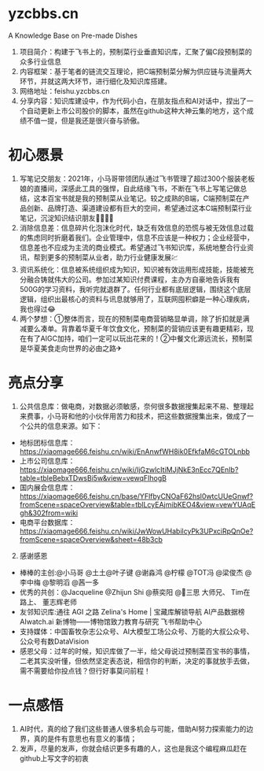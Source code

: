 # yzcbbs.cn
A Knowledge Base on Pre-made Dishes
1. 项目简介：构建于飞书上的，预制菜行业垂直知识库，汇聚了偏C段预制菜的众多行业信息
2. 内容框架：基于笔者的链流交互理论，把C端预制菜分解为供应链与流量两大环节，并就这两大环节，进行细化及知识库搭建。
3. 网络地址：feishu.yzcbbs.cn
4. 分享内容：知识库建设中，作为代码小白，在朋友指点和AI对话中，捏出了一个自动更新上市公司股价的脚本，虽然在github这种大神云集的地方，这个成绩不值一提，但是我还是很兴奋与骄傲。

# 初心愿景 #
1. 写笔记交朋友：2021年，小马哥带领团队通过飞书管理了超过300个服装老板娘的直播间，深感此工具的强悍，自此结缘飞书，不断在飞书上写笔记做总结，这本百宝书就是我的预制菜从业笔记。较之成熟的B端，C端预制菜在产品创新、品牌打造、渠道建设都有巨大的空间，希望通过这本C端预制菜行业笔记，沉淀知识结识朋友👨‍👩‍👧‍👦
2. 消除信息差：信息碎片化泡沫化时代，缺乏有效信息的恐慌与被无效信息过载的焦虑同时折磨着我们。企业管理中，信息不应该是一种权力；企业经营中，信息差也不应成为主流的商业模式。希望通过飞书知识库，系统地整合行业资讯，帮到更多的预制菜从业者，助力行业健康发展💹
3. 资讯系统化：信息被系统组织成为知识，知识被有效运用形成技能，技能被充分融合铸就伟大的公司。参加过某知识付费课程，主办方自豪地告诉我有500G的学习资料，我听完就退群了。任何行业都有底层逻辑，围绕这个底层逻辑，组织出最核心的资料与讯息就够用了，互联网囤积癖是一种心理疾病，我也得过😂
4. 两个梦想：①整体而言，现在的预制菜电商营销略显单调，除了折扣就是满减要么凑单。背靠着华夏千年饮食文化，预制菜的营销应该更有趣更精彩，现在有了AIGC加持，咱们一定可以玩出花来的！②中餐文化源远流长，预制菜是华夏美食走向世界的必由之路✈

# 亮点分享 #
1. 公共信息库：做电商，对数据必须敏感，奈何很多数据搜集起来不易、整理起来费事，小马哥和他的小伙伴用苦力和技术，把这些数据搜集出来，做成了一个公共的信息来源。如下：
  - 地标团标信息库：https://xiaomage666.feishu.cn/wiki/EnAnwfWH8ik0EfkfaM6cGTOLnbb
  - 上市公司信息库：https://xiaomage666.feishu.cn/wiki/IjGzwlcItiMJjNkE3nEcc7QEnIb?table=tbleBebxTDwsBi5w&view=vewqFIhogB
  - 国内展会信息库：https://xiaomage666.feishu.cn/base/YFlfbyCNOaF62hsl0wtcUUeGnwf?fromScene=spaceOverview&table=tblLcyEAjmibKEO4&view=vewYUAqEgh&302from=wiki
  - 电商平台数据库：https://xiaomage666.feishu.cn/wiki/JwWowUHabilcyPk3UPxciRpQnOe?fromScene=spaceOverview&sheet=48b3cb
2. 感谢感恩
  - 棒棒的主创:@小马哥 @土土@叶子键 @谢淼鸿 @柠檬 @TOT冯 @梁俊杰 @李中梅 @黎明滔 @茜一多
  - 优秀的共创：@Jacqueline @Zhijun Shi @蔡奕阳 @🌈三思 大师兄、 Tim在路上、 董志辉老师
  - 友邻知识库:通往 AGI 之路 Zelina's Home | 宝藏库解锁导航 AI产品数据榜  AIwatch.ai  新博物——博物馆致力教育与研究  飞书帮助中心
  - 支持媒体：中国畜牧杂志公众号、AI大模型工场公众号、万能的大叔公众号、公众号有数DataVision
  - 感恩父母：过年的时候，知识库做了一半，给父母说过预制菜百宝书的事情，二老其实没听懂，但依然坚定表态说，相信你的判断，决定的事就放手去做，需不需要给你投点钱？但行好事莫问前程！

# 一点感悟 #
1. AI时代，真的给了我们这些普通人很多机会与可能，借助AI努力探索能力的边界，真的是件有意思也有意义的事情；
2. 发声，尽量的发声，你就会结识更多有趣的人，这也是我这个编程麻瓜赶在github上写文字的初衷
